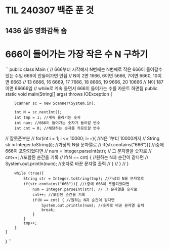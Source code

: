 # TIL 240307 백준 푼 것
## 1436 실5 영화감독 숌
# 666이 들어가는 가장 작은 수 N 구하기
``
public class Main {
    // 666부터 시작해서 N번째는 N번째로 작은 666이 들어갈수 있는 수임 666이 안들어가면 안됨
    // N이 2면 1666, 6이면 5666, 7이면 6660, 10이면 6663
    // 13 6666, 16 6669, 17 7666, 18 8666, 19 9666, 20 10666
    // N이 187이면 66666임
    // while로 계속 돌면서 666이 들어가는 수를 카운트 하면됨
    public static void main(String[] args) throws IOException {

        Scanner sc = new Scanner(System.in);
        
        int N = sc.nextInt();
        int tmp = 1; //계속 올라가는 숫자
        int num; //666이 들어가는 숫자가 들어갈 변수
        int cnt = 0; //해당하는 숫자를 카운트할 변수
//        잘못푼부분
//        for(int i = 1; i <= 10000; i++){ //N은 1부터 10000까지
//            String str = Integer.toString(i); //가상의 N을 문자열로
//            if(str.contains("666")){ //i중에 666이 포함되었다면
//                num = Integer.parseInt(str); // 그 문자열을 숫자로
//                cnt++; //포함된 순간을 기록
//                if(N == cnt) { //원하는 N과 순간이 같다면
//                    System.out.println(num); //숫자로 바꾼 문자열 출력
//                }
//            }
//        }

        while (true){
            String str = Integer.toString(tmp); //가상의 N을 문자열로
            if(str.contains("666")){ //i중에 666이 포함되었다면
                num = Integer.parseInt(str); // 그 문자열을 숫자로
                cnt++; //포함된 순간을 기록
                if(N == cnt) { //원하는 N과 순간이 같다면
                    System.out.println(num); //숫자로 바꾼 문자열 출력
                    break;
                }
            }
            tmp++;
        }
    }
}
``